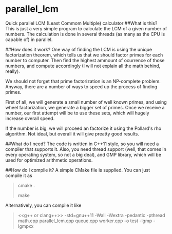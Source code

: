 # parallel_lcm
Quick parallel LCM (Least Commom Multiple) calculator
##What is this?
This is just a very simple program to calculate the LCM of a given number of numbers. The calculation is done in several threads (as many as the CPU is capable of) in parallel.

##How does it work?
One way of finding the LCM is using the unique factorization theorem, which tells us that we should factor primes for each number to computer. Then find the highest ammount of ocurrence of those numbers, and compute accordingly (I will not explain all the math behind, really).

We should not forget that prime factorization is an NP-complete problem. Anyway, there are a number of ways to speed up the process of finding primes.

First of all, we will generate a small number of well known primes, and using wheel factorization, we generate a bigger set of primes. Once we receive a number, our first attempt will be to use these sets, which will hugely increase overall speed.

If the number is big, we will proceed an factorize it using the Pollard's rho algorithm. Not ideal, but overall it will give preatty good results.

##What do I need?
The code is written in C++11 style, so you will need a compiler that supports it. Also, you need thread support (well, that comes in every operating system, so not a big deal), and GMP library, which will be used for optimized arithmetic operations.

##How do I compile it?
A simple CMake file is supplied. You can just compile it as
>cmake .
>
>make

Alternatively, you can compile it like
><<g++ or clang++>>  -std=gnu++11 -Wall -Wextra -pedantic -pthread math.cpp parallel_lcm.cpp queue.cpp worker.cpp -o test -lgmp -lgmpxx
